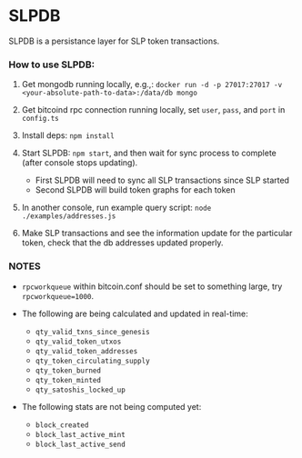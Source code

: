 
# SLPDB

SLPDB is a persistance layer for SLP token transactions.

### How to use SLPDB: 

1) Get mongodb running locally, e.g.,:
`docker run -d -p 27017:27017 -v <your-absolute-path-to-data>:/data/db mongo`

2) Get bitcoind rpc connection running locally, set `user`, `pass`, and `port` in `config.ts`

3) Install deps: `npm install`

4) Start SLPDB: `npm start`, and then wait for sync process to complete (after console stops updating).
    * First SLPDB will need to sync all SLP transactions since SLP started
    * Second SLPDB will build token graphs for each token

5) In another console, run example query script: `node ./examples/addresses.js`

6) Make SLP transactions and see the information update for the particular token, check that the db addresses updated properly.

### NOTES

* `rpcworkqueue` within bitcoin.conf should be set to something large, try `rpcworkqueue=1000`.

* The following are being calculated and updated in real-time:
    - `qty_valid_txns_since_genesis`
    - `qty_valid_token_utxos`
    - `qty_valid_token_addresses`
    - `qty_token_circulating_supply`
    - `qty_token_burned`
    - `qty_token_minted`
    - `qty_satoshis_locked_up`

* The following stats are not being computed yet:
    - `block_created`
    - `block_last_active_mint`
    - `block_last_active_send`